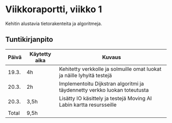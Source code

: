# Viikkoraportti, viikko 1
Kehitin alustavia tietorakenteita ja algoritmeja.

## Tuntikirjanpito

| Päivä | Käytetty aika | Kuvaus |
| ----- | ------------- | ------ |
| 19.3.  | 4h | Kehitetty verkkolle ja solmuille omat luokat ja näille lyhyitä testejä |
| 20.3.  | 2h | Implementoitu Dijkstran algoritmi ja täydennetty verkko luokan toteutusta |
| 20.3.  | 3,5h | Lisätty IO käsittely ja testejä Moving AI Labin kartta resursseille |
| Total  | 9,5h |  |
